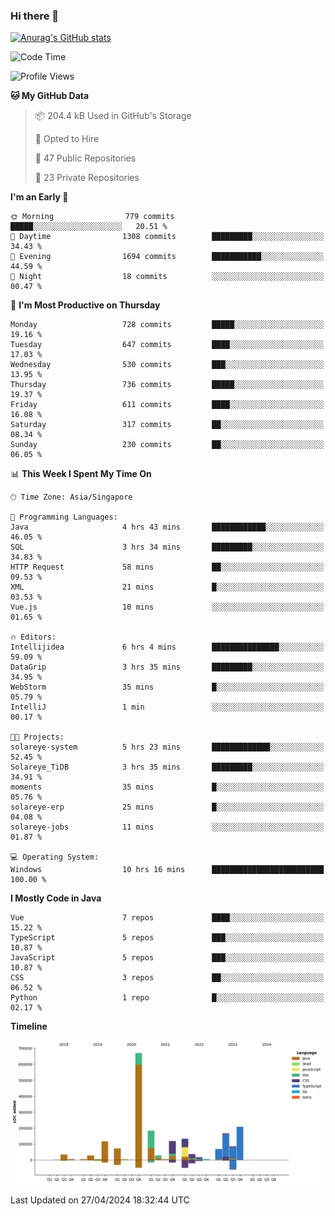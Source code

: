 ### Hi there 👋

[![Anurag's GitHub stats](https://github-readme-stats.vercel.app/api?username=xiumu2017&show_icons=true&theme=radical)](https://github.com/anuraghazra/github-readme-stats)

<!--
**xiumu2017/xiumu2017** is a ✨ _special_ ✨ repository because its `README.md` (this file) appears on your GitHub profile.

Here are some ideas to get you started:

- 🔭 I’m currently working on ...
- 🌱 I’m currently learning ...
- 👯 I’m looking to collaborate on ...
- 🤔 I’m looking for help with ...
- 💬 Ask me about ...
- 📫 How to reach me: ...
- 😄 Pronouns: ...
- ⚡ Fun fact: ...
-->

<!--START_SECTION:waka-->
![Code Time](http://img.shields.io/badge/Code%20Time-2%2C100%20hrs%2021%20mins-blue)

![Profile Views](http://img.shields.io/badge/Profile%20Views-7-blue)

**🐱 My GitHub Data** 

> 📦 204.4 kB Used in GitHub's Storage 
 > 
> 💼 Opted to Hire
 > 
> 📜 47 Public Repositories 
 > 
> 🔑 23 Private Repositories 
 > 
**I'm an Early 🐤** 

```text
🌞 Morning                779 commits         █████░░░░░░░░░░░░░░░░░░░░   20.51 % 
🌆 Daytime                1308 commits        █████████░░░░░░░░░░░░░░░░   34.43 % 
🌃 Evening                1694 commits        ███████████░░░░░░░░░░░░░░   44.59 % 
🌙 Night                  18 commits          ░░░░░░░░░░░░░░░░░░░░░░░░░   00.47 % 
```
📅 **I'm Most Productive on Thursday** 

```text
Monday                   728 commits         █████░░░░░░░░░░░░░░░░░░░░   19.16 % 
Tuesday                  647 commits         ████░░░░░░░░░░░░░░░░░░░░░   17.03 % 
Wednesday                530 commits         ███░░░░░░░░░░░░░░░░░░░░░░   13.95 % 
Thursday                 736 commits         █████░░░░░░░░░░░░░░░░░░░░   19.37 % 
Friday                   611 commits         ████░░░░░░░░░░░░░░░░░░░░░   16.08 % 
Saturday                 317 commits         ██░░░░░░░░░░░░░░░░░░░░░░░   08.34 % 
Sunday                   230 commits         ██░░░░░░░░░░░░░░░░░░░░░░░   06.05 % 
```


📊 **This Week I Spent My Time On** 

```text
🕑︎ Time Zone: Asia/Singapore

💬 Programming Languages: 
Java                     4 hrs 43 mins       ████████████░░░░░░░░░░░░░   46.05 % 
SQL                      3 hrs 34 mins       █████████░░░░░░░░░░░░░░░░   34.83 % 
HTTP Request             58 mins             ██░░░░░░░░░░░░░░░░░░░░░░░   09.53 % 
XML                      21 mins             █░░░░░░░░░░░░░░░░░░░░░░░░   03.53 % 
Vue.js                   10 mins             ░░░░░░░░░░░░░░░░░░░░░░░░░   01.65 % 

🔥 Editors: 
Intellijidea             6 hrs 4 mins        ███████████████░░░░░░░░░░   59.09 % 
DataGrip                 3 hrs 35 mins       █████████░░░░░░░░░░░░░░░░   34.95 % 
WebStorm                 35 mins             █░░░░░░░░░░░░░░░░░░░░░░░░   05.79 % 
IntelliJ                 1 min               ░░░░░░░░░░░░░░░░░░░░░░░░░   00.17 % 

🐱‍💻 Projects: 
solareye-system          5 hrs 23 mins       █████████████░░░░░░░░░░░░   52.45 % 
Solareye_TiDB            3 hrs 35 mins       █████████░░░░░░░░░░░░░░░░   34.91 % 
moments                  35 mins             █░░░░░░░░░░░░░░░░░░░░░░░░   05.76 % 
solareye-erp             25 mins             █░░░░░░░░░░░░░░░░░░░░░░░░   04.08 % 
solareye-jobs            11 mins             ░░░░░░░░░░░░░░░░░░░░░░░░░   01.87 % 

💻 Operating System: 
Windows                  10 hrs 16 mins      █████████████████████████   100.00 % 
```

**I Mostly Code in Java** 

```text
Vue                      7 repos             ████░░░░░░░░░░░░░░░░░░░░░   15.22 % 
TypeScript               5 repos             ███░░░░░░░░░░░░░░░░░░░░░░   10.87 % 
JavaScript               5 repos             ███░░░░░░░░░░░░░░░░░░░░░░   10.87 % 
CSS                      3 repos             ██░░░░░░░░░░░░░░░░░░░░░░░   06.52 % 
Python                   1 repo              █░░░░░░░░░░░░░░░░░░░░░░░░   02.17 % 
```



**Timeline**

![Lines of Code chart](https://raw.githubusercontent.com/xiumu2017/xiumu2017/main/assets/bar_graph.png)


 Last Updated on 27/04/2024 18:32:44 UTC
<!--END_SECTION:waka-->
